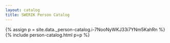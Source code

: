 ```yaml
---
layout: catalog
title: SWERIK Person Catalog
---
```

{% assign p = site.data._person-catalog.i-7NooNyWKJ33i7YNm5KahRn %}
{% include person-catalog.html p=p %}

